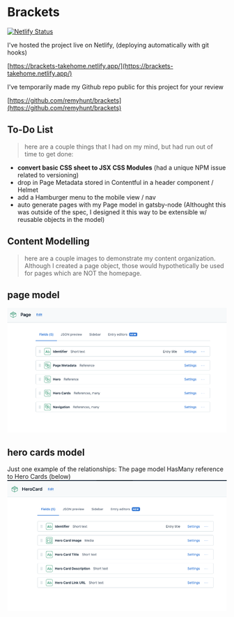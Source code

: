 # Brackets

[![Netlify Status](https://api.netlify.com/api/v1/badges/84925a8e-8136-4ac6-9cfe-0fd502896147/deploy-status)](https://app.netlify.com/sites/brackets-takehome/deploys)


I've hosted the project live on Netlify, (deploying automatically with git hooks)

[https://brackets-takehome.netlify.app/](https://brackets-takehome.netlify.app/) 


I've temporarily made my Github repo public for this project for your review

[https://github.com/remyhunt/brackets](https://github.com/remyhunt/brackets)



## To-Do List

> here are a couple things that I had on my mind, but had run out of time to get done:

- **convert basic CSS sheet to JSX CSS Modules** (had a unique NPM issue related to versioning)
- drop in Page Metadata stored in Contentful in a header component / Helmet
- add a Hamburger menu to the mobile view / nav
- auto generate pages with my Page model in gatsby-node (Althought this was outside of the spec, I designed it this way to be extensible w/ reusable objects in the model)


## Content Modelling

> here are a couple images to demonstrate my content organization. Although I created a page object, those would hypothetically be used for pages which are NOT the homepage.

## page model
![page model](img/page_model.png)


## hero cards model
Just one example of the relationships: The page model HasMany reference to Hero Cards (below)
![Hero Card Model](img/hero_card.png)